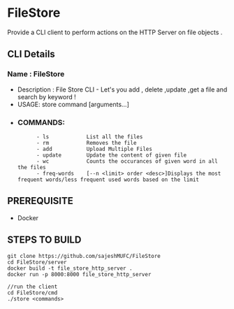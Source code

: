 # FileStore
Provide a CLI client to perform actions on the HTTP Server on file objects . 

## CLI Details
### Name : FileStore
- Description : File Store CLI - Let's you add , delete ,update ,get a file and search by keyword !
- USAGE: store command [arguments...]
- ### COMMANDS: 
            - ls            List all the files
            - rm            Removes the file
            - add           Upload Multiple Files
            - update        Update the content of given file
            - wc            Counts the occurances of given word in all the files
            - freq-words    [--n <limit> order <desc>]Displays the most frequent words/less frequent used words based on the limit



## PREREQUISITE 
- Docker


## STEPS TO BUILD 
```
git clone https://github.com/sajeshMUFC/FileStore
cd FileStore/server
docker build -t file_store_http_server .
docker run -p 8000:8000 file_store_http_server

//run the client
cd FileStore/cmd
./store <commands>
```